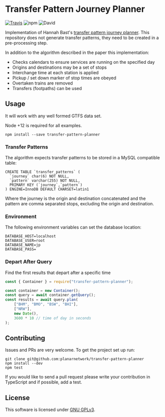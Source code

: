 
Transfer Pattern Journey Planner
=========================
[![Travis](https://img.shields.io/travis/planarnetwork/transfer-pattern-planner.svg?style=flat-square)](https://travis-ci.org/planarnetwork/transfer-pattern-planner) ![npm](https://img.shields.io/npm/v/transfer-pattern-planner.svg?style=flat-square) ![David](https://img.shields.io/david/planarnetwork/transfer-pattern-planner.svg?style=flat-square)

Implementation of Hannah Bast's [transfer pattern journey planner](https://ad.informatik.uni-freiburg.de/files/transferpatterns.pdf). This repository does not generate transfer patterns, they need to be created in a pre-processing step.

In addition to the algorithm described in the paper this implementation:
 - Checks calendars to ensure services are running on the specified day
 - Origins and destinations may be a set of stops
 - Interchange time at each station is applied
 - Pickup / set down marker of stop times are obeyed
 - Overtaken trains are removed
 - Transfers (footpaths) can be used
 
## Usage

It will work with any well formed GTFS data set.
 
Node +12 is required for all examples.

```
npm install --save transfer-pattern-planner
``` 

### Transfer Patterns

The algorithm expects transfer patterns to be stored in a MySQL compatible table:

```
CREATE TABLE `transfer_patterns` (
  `journey` char(6) NOT NULL,
  `pattern` varchar(255) NOT NULL,
  PRIMARY KEY (`journey`,`pattern`)
) ENGINE=InnoDB DEFAULT CHARSET=latin1
```

Where the journey is the origin and destination concatenated and the pattern are comma separated stops, excluding the origin and destination.

### Environment

The following environment variables can set the database location: 

```
DATABASE_HOST=localhost
DATABASE_USER=root
DATABASE_NAME=jp
DATABASE_PASS=
```

### Depart After Query

Find the first results that depart after a specific time

```javascript
const { Container } = require("transfer-pattern-planner");

const container = new Container();
const query = await container.getQuery();
const results = await query.plan(
    ["BHM", "BMO", "BSW", "BHI"],
    ["NRW"],
    new Date(),
    3600 * 10 // time of day in seconds
);
```

## Contributing

Issues and PRs are very welcome. To get the project set up run:

```
git clone git@github.com:planarnetwork/transfer-pattern-planner
npm install --dev
npm test
```

If you would like to send a pull request please write your contribution in TypeScript and if possible, add a test.

## License

This software is licensed under [GNU GPLv3](https://www.gnu.org/licenses/gpl-3.0.en.html).

